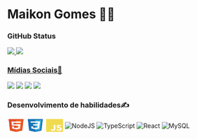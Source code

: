 # Maikon Gomes 👨‍💻

### GitHub Status
<div>
  <a href="https://github.com/maikongomes">
  <img height="190em" src="https://github-readme-stats.vercel.app/api?username=maikongomes&show_icons=true&theme=tokyonight&include_all_commits=true&count_private=true"/>
  <img height="190em" src="https://github-readme-stats.vercel.app/api/top-langs/?username=maikongomes&layout=compact&langs_count=6&theme=tokyonight"/>
</div>

### Mídias Sociais📱

<div>
  <a href="https://instagram.com/_maikongomes" target="_blank"><img src="https://img.shields.io/badge/-Instagram-%23E4405F?style=for-the- badge&logo=instagram&logoColor=white" target="_blank"></a>
  <a href="https://www.linkedin.com/in/maikon-gomes-59192812a" target="_blank"><img src="https://img.shields.io/badge/-LinkedIn-%230077B5?style= for-the- badge&logo=linkedin&logoColor=white" target="_blank"></a>
  <a href="" target="_blank"><img src="https://img.shields.io/badge/Discord-7289DA?style=for-the-badge&logo= discord&logoColor=white" target="_blank"></a>
  <a href = "mailto:maikongomes@hotmail.com"><img src="https://img.shields.io/badge/-Gmail-%23333?style=for-the-badge&logo=gmail&logoColor=white" alvo ="_blank"></a>
</div>

### Desenvolvimento de habilidades✍️

<div>
  <img align="center" alt="HTML" height="30" width="40" src="https://raw.githubusercontent.com/devicons/devicon/master/icons/html5/html5-original.svg">
  <img align="center" alt="CSS" height="30" width="40" src="https://raw.githubusercontent.com/devicons/devicon/master/icons/css3/css3-original.svg">
  <img align="center" alt="Js" height="30" width="40" src="https://raw.githubusercontent.com/devicons/devicon/master/icons/javascript/javascript-plain.svg">
  <img align="center" alt="NodeJS" height="30" width="75" src="https://img.shields.io/badge/Node.js-43853D?style=for-the-badge&logo=node.js&logoColor=white">
  <img align="center" alt="TypeScript" height="30" width="75" src="https://img.shields.io/badge/TypeScript-007ACC?style=for-the-badge&logo=typescript&logoColor=white">
  <img align="center" alt="React" height="30" width="75" src="https://img.shields.io/badge/React-20232A?style=for-the-badge&logo=react&logoColor=61DAF">
  <img align="center" alt="MySQL" height="30" width="75" src="https://img.shields.io/badge/MySQL-00000F?style=for-the-badge&logo=mysql&logoColor=white">



 <!-- ![Animação de cobra](https://github.com/maikongomes/maikongomes/blob/output/github-contribution-grid-snake.svg)
-->
</div>
